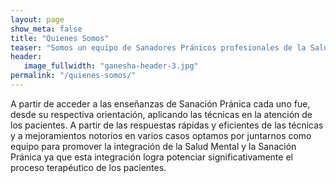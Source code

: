 ```yaml
---
layout: page
show_meta: false
title: "Quienes Somos"
teaser: "Somos un equipo de Sanadores Pránicos profesionales de la Salud Mental (psicólogos y psiquiatras) avocados al abordaje del bienestar."
header:
   image_fullwidth: "ganesha-header-3.jpg"
permalink: "/quienes-somos/"
---
```


A partir de acceder a las enseñanzas de Sanación Pránica cada uno fue, desde su respectiva orientación, aplicando las técnicas en la atención de los pacientes. A partir de las respuestas rápidas y eficientes de las técnicas y a mejoramientos notorios en varios casos optamos por juntarnos como equipo para promover la integración de la Salud Mental y la Sanación Pránica ya que esta integración logra potenciar significativamente el proceso terapéutico de los pacientes.